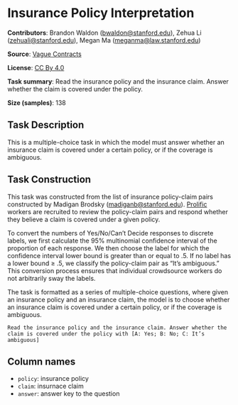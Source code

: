 # Insurance Policy Interpretation

**Contributors**: Brandon Waldon (bwaldon@stanford.edu), Zehua Li (zehuali@stanford.edu), Megan Ma (meganma@law.stanford.edu)

**Source**: [Vague Contracts](https://github.com/madiganbrodsky/vague_contracts)

**License**: [CC By 4.0](https://creativecommons.org/licenses/by/4.0/)

**Task summary**: Read the insurance policy and the insurance claim. Answer whether the claim is covered under the policy.

**Size (samples)**: 138

## Task Description

This is a multiple-choice task in which the model must answer whether an insurance claim is covered under a certain policy, or if the coverage is ambiguous.

## Task Construction

This task was constructed from the list of insurance policy-claim pairs constructed by Madigan Brodsky (madiganb@stanford.edu). [Prolific](https://www.prolific.co) workers are recruited to review the policy-claim pairs and respond whether they believe a claim is covered under a given policy.

To convert the numbers of Yes/No/Can’t Decide responses to discrete labels, we first calculate the 95% multinomial confidence interval of the proportion of each response. We then choose the label for which the confidence interval lower bound is greater than or equal to .5. If no label has a lower bound ≥ .5, we classify the policy-claim pair as “It’s ambiguous.” This conversion process ensures that individual crowdsource workers do not arbitrarily sway the labels.

The task is formatted as a series of multiple-choice questions, where given an insurance policy and an insurance claim, the model is to choose whether an insurance claim is covered under a certain policy, or if the coverage is ambiguous.

```text
Read the insurance policy and the insurance claim. Answer whether the claim is covered under the policy with [A: Yes; B: No; C: It’s ambiguous]
```

## Column names

- `policy`: insurance policy
- `claim`: insurnace claim
- `answer`: answer key to the question
